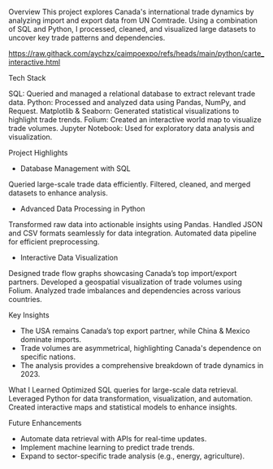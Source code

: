 Overview
This project explores Canada's international trade dynamics by analyzing import and export data from UN Comtrade. Using a combination of SQL and Python, I processed, cleaned, and visualized large datasets to uncover key trade patterns and dependencies.

https://raw.githack.com/aychzx/caimpoexpo/refs/heads/main/python/carte_interactive.html

Tech Stack

SQL: Queried and managed a relational database to extract relevant trade data.
Python: Processed and analyzed data using Pandas, NumPy, and Request.
Matplotlib & Seaborn: Generated statistical visualizations to highlight trade trends.
Folium: Created an interactive world map to visualize trade volumes.
Jupyter Notebook: Used for exploratory data analysis and visualization.

Project Highlights
- Database Management with SQL

Queried large-scale trade data efficiently.
Filtered, cleaned, and merged datasets to enhance analysis.
- Advanced Data Processing in Python

Transformed raw data into actionable insights using Pandas.
Handled JSON and CSV formats seamlessly for data integration.
Automated data pipeline for efficient preprocessing.
- Interactive Data Visualization

Designed trade flow graphs showcasing Canada’s top import/export partners.
Developed a geospatial visualization of trade volumes using Folium.
Analyzed trade imbalances and dependencies across various countries.

Key Insights
- The USA remains Canada’s top export partner, while China & Mexico dominate imports.
- Trade volumes are asymmetrical, highlighting Canada's dependence on specific nations.
- The analysis provides a comprehensive breakdown of trade dynamics in 2023.

What I Learned
Optimized SQL queries for large-scale data retrieval.
Leveraged Python for data transformation, visualization, and automation.
Created interactive maps and statistical models to enhance insights.

Future Enhancements
- Automate data retrieval with APIs for real-time updates.
- Implement machine learning to predict trade trends.
- Expand to sector-specific trade analysis (e.g., energy, agriculture).
